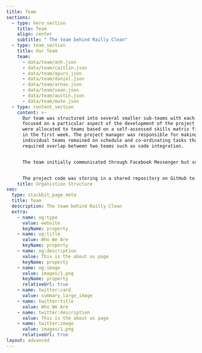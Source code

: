 ```yaml
---
title: Team
sections:
  - type: hero_section
    title: Team
    align: center
    subtitle: " The team behind Railly Clean"
  - type: team_section
    title: Our Team
    team:
      - data/team/anh.json
      - data/team/caitlin.json
      - data/team/apurv.json
      - data/team/daniel.json
      - data/team/arnav.json
      - data/team/sean.json
      - data/team/austin.json
      - data/team/mate.json
  - type: content_section
    content: >-
      Our team was structured into several smaller sub-teams with each on
      focused on a particular aspect of the development of the project. Members
      were allocated to teams based on a self-assessed skills matrix filled out
      in the first week. The project manager was responsible for making sure
      individual teams remained on schedule and co-ordinating tasks that
      required overlap between two teams such as code integration.


      The team initially communicated through Facebook Messenger but soon moved to Discord to allow independent communication between sub-teams to focus on their area of development, while at the same time allowing collaboration between teams to maximise cohesion and awareness of progress. This flexible approach allowed team members to stay focused on their own tasks or collaborate with another team as necessary. Throughout the development the team had two whole team meetings a week as well as smaller meetings between groups.


      The project code was storing in a shared repository on GitHub to allow the entire team access. Version control was implemeted through Git and GitHub, using GitHub’s project management features to keep track of how the project was progressing. Demo reports were created using Overleaf, enabling instant visual feedback of layout and the ability for the team to add comments and feedback.
    title: Organistion Structure
seo:
  type: stackbit_page_meta
  title: Team
  description: The team behind Railly Clean
  extra:
    - name: og:type
      value: website
      keyName: property
    - name: og:title
      value: Who We Are
      keyName: property
    - name: og:description
      value: This is the about us page
      keyName: property
    - name: og:image
      value: images/1.png
      keyName: property
      relativeUrl: true
    - name: twitter:card
      value: summary_large_image
    - name: twitter:title
      value: Who We Are
    - name: twitter:description
      value: This is the about us page
    - name: twitter:image
      value: images/1.png
      relativeUrl: true
layout: advanced
---
```

